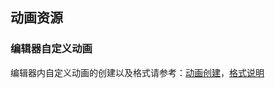## 动画资源

<!-- ### FBX 以及 GLTF -->

### 编辑器自定义动画

编辑器内自定义动画的创建以及格式请参考：[动画创建](../editor/animation/animation-create.md)，[格式说明](../engine/animation/animation-clip.md#动画曲线)
